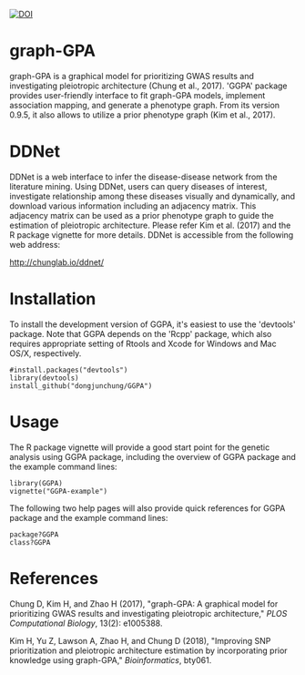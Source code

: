 [![DOI](https://zenodo.org/badge/DOI/10.5281/zenodo.3687182.svg)](https://doi.org/10.5281/zenodo.3687182)

graph-GPA
===

graph-GPA is a graphical model for prioritizing GWAS results and investigating pleiotropic architecture (Chung et al., 2017). 'GGPA' package provides user-friendly interface to fit graph-GPA models, implement association mapping, and generate a phenotype graph. From its version 0.9.5, it also allows to utilize a prior phenotype graph (Kim et al., 2017).

DDNet
===

DDNet is a web interface to infer the disease-disease network from the literature mining. Using DDNet, users can query diseases of interest, investigate relationship among these diseases visually and dynamically, and download various information including an adjacency matrix. This adjacency matrix can be used as a prior phenotype graph to guide the estimation of pleiotropic architecture. Please refer Kim et al. (2017) and the R package vignette for more details. DDNet is accessible from the following web address: 

http://chunglab.io/ddnet/

Installation
===========

To install the development version of GGPA, it's easiest to use the 'devtools' package. Note that GGPA depends on the 'Rcpp' package, which also requires appropriate setting of Rtools and Xcode for Windows and Mac OS/X, respectively.

```
#install.packages("devtools")
library(devtools)
install_github("dongjunchung/GGPA")
```

Usage
===========

The R package vignette will provide a good start point for the genetic analysis using GGPA package, including the overview of GGPA package and the example command lines:

```
library(GGPA)
vignette("GGPA-example")
```
The following two help pages will also provide quick references for GGPA package and the example command lines:

```
package?GGPA
class?GGPA
```

References
==========

Chung D, Kim H, and Zhao H (2017), "graph-GPA: A graphical model for prioritizing GWAS results and investigating pleiotropic architecture," *PLOS Computational Biology*, 13(2): e1005388.

Kim H, Yu Z, Lawson A, Zhao H, and Chung D (2018), "Improving SNP prioritization and pleiotropic architecture estimation by incorporating prior knowledge using graph-GPA," *Bioinformatics*, bty061.
